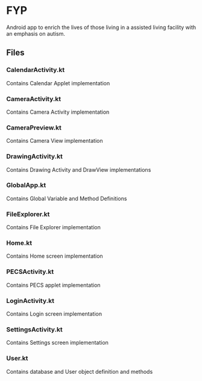 # FYP

Android app to enrich the lives of those living in a assisted living facility with an emphasis on autism. 


## Files

### CalendarActivity.kt
Contains Calendar Applet implementation

### CameraActivity.kt
Contains Camera Activity implementation

### CameraPreview.kt
Contains Camera View implementation

### DrawingActivity.kt
Contains Drawing Activity and DrawView implementations

### GlobalApp.kt
Contains Global Variable and Method Definitions

### FileExplorer.kt
Contains File Explorer implementation

### Home.kt
Contains Home screen implementation

### PECSActivity.kt
Contains PECS applet implementation

### LoginActivity.kt
Contains Login screen implementation

### SettingsActivity.kt
Contains Settings screen implementation

### User.kt
Contains database and User object definition and methods


